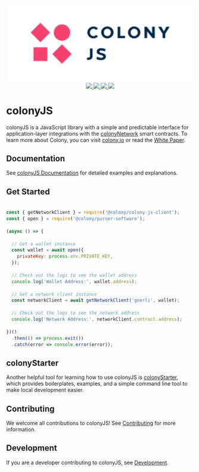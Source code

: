 <div align="center">
  <img src="/docs/img/colonyJS_color.svg" width="600" />
</div>
<div align="center">
  <a href="https://circleci.com/gh/JoinColony/colonyJS">
    <img src="https://circleci.com/gh/JoinColony/colonyJS.svg?style=shield" />
  </a>
  <a href="https://greenkeeper.io/">
    <img src="https://badges.greenkeeper.io/JoinColony/colonyJS.svg" />
  </a>
  <a href="https://gitter.im/JoinColony/colonyJS">
    <img src="https://img.shields.io/gitter/room/TechnologyAdvice/Stardust.svg" />
  </a>
  <a href="https://build.colony.io/">
    <img src="https://img.shields.io/discourse/https/build.colony.io/status.svg" />
  </a>
</div>

# colonyJS

colonyJS is a JavaScript library with a simple and predictable interface for application-layer integrations with the [colonyNetwork](https://github.com/JoinColony/colonyNetwork) smart contracts. To learn more about Colony, you can visit [colony.io](https://colony.io/) or read the [White Paper](https://colony.io/whitepaper.pdf).

## Documentation

See [colonyJS Documentation](https://docs.colony.io/colonyjs/intro-welcome/) for detailed examples and explanations.

## Get Started

```js

const { getNetworkClient } = require('@colony/colony-js-client');
const { open } = require('@colony/purser-software');

(async () => {

  // Get a wallet instance
  const wallet = await open({
    privateKey: process.env.PRIVATE_KEY,
  });

  // Check out the logs to see the wallet address
  console.log('Wallet Address:', wallet.address);

  // Get a network client instance
  const networkClient = await getNetworkClient('goerli', wallet);

  // Check out the logs to see the network address
  console.log('Network Address:', networkClient.contract.address);

})()
  .then(() => process.exit())
  .catch(error => console.error(error));

```

## colonyStarter

Another helpful tool for learning how to use colonyJS is [colonyStarter](https://github.com/JoinColony/colonyNetwork), which provides boilerplates, examples, and a simple command line tool to make local development easier.

## Contributing

We welcome all contributions to colonyJS! See [Contributing](https://github.com/JoinColony/colonyJS/blob/master/CONTRIBUTING.md) for more information.

## Development

If you are a developer contributing to colonyJS, see [Development](https://github.com/JoinColony/colonyJS/blob/master/DEVELOPMENT.md).
